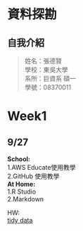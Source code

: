 # 資料探勘
## 自我介紹
> 姓名：張德賢 <br />
> 學校：東吳大學 <br />
> 系所：巨資系 碩一 <br />
> 學號：08370011 <br />

# Week1
## 9/27
**School:**<br />
1.AWS Educate使用教學<br />
2.GitHub     使用教學<br />
**At Home:**<br />
1.R Studio <br />
2.Markdown <br />

HW: <br />
[tidy data](https://08370011.github.io/data-mining/Week1/hw1.html)

